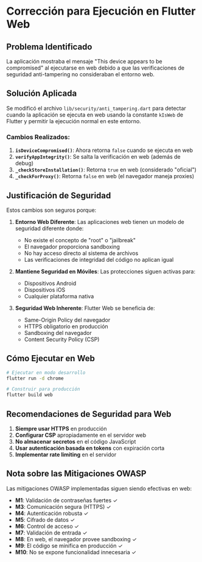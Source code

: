 # Corrección para Ejecución en Flutter Web

## Problema Identificado
La aplicación mostraba el mensaje "This device appears to be compromised" al ejecutarse en web debido a que las verificaciones de seguridad anti-tampering no consideraban el entorno web.

## Solución Aplicada
Se modificó el archivo `lib/security/anti_tampering.dart` para detectar cuando la aplicación se ejecuta en web usando la constante `kIsWeb` de Flutter y permitir la ejecución normal en este entorno.

### Cambios Realizados:

1. **`isDeviceCompromised()`**: Ahora retorna `false` cuando se ejecuta en web
2. **`verifyAppIntegrity()`**: Se salta la verificación en web (además de debug)
3. **`_checkStoreInstallation()`**: Retorna `true` en web (considerado "oficial")
4. **`_checkForProxy()`**: Retorna `false` en web (el navegador maneja proxies)

## Justificación de Seguridad

Estos cambios son seguros porque:

1. **Entorno Web Diferente**: Las aplicaciones web tienen un modelo de seguridad diferente donde:
   - No existe el concepto de "root" o "jailbreak"
   - El navegador proporciona sandboxing
   - No hay acceso directo al sistema de archivos
   - Las verificaciones de integridad del código no aplican igual

2. **Mantiene Seguridad en Móviles**: Las protecciones siguen activas para:
   - Dispositivos Android
   - Dispositivos iOS
   - Cualquier plataforma nativa

3. **Seguridad Web Inherente**: Flutter Web se beneficia de:
   - Same-Origin Policy del navegador
   - HTTPS obligatorio en producción
   - Sandboxing del navegador
   - Content Security Policy (CSP)

## Cómo Ejecutar en Web

```bash
# Ejecutar en modo desarrollo
flutter run -d chrome

# Construir para producción
flutter build web
```

## Recomendaciones de Seguridad para Web

1. **Siempre usar HTTPS** en producción
2. **Configurar CSP** apropiadamente en el servidor web
3. **No almacenar secretos** en el código JavaScript
4. **Usar autenticación basada en tokens** con expiración corta
5. **Implementar rate limiting** en el servidor

## Nota sobre las Mitigaciones OWASP

Las mitigaciones OWASP implementadas siguen siendo efectivas en web:
- **M1**: Validación de contraseñas fuertes ✓
- **M3**: Comunicación segura (HTTPS) ✓
- **M4**: Autenticación robusta ✓
- **M5**: Cifrado de datos ✓
- **M6**: Control de acceso ✓
- **M7**: Validación de entrada ✓
- **M8**: En web, el navegador provee sandboxing ✓
- **M9**: El código se minifica en producción ✓
- **M10**: No se expone funcionalidad innecesaria ✓